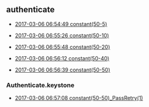 
## authenticate

- [2017-03-06 06:54:49  constant(50-5)](https://godleon.github.io/osp_binary_test_result/0.0.21/authenticate/(20170306_065449)Authenticate.keystone-constant(50-5).html)

- [2017-03-06 06:55:26  constant(50-10)](https://godleon.github.io/osp_binary_test_result/0.0.21/authenticate/(20170306_065526)Authenticate.keystone-constant(50-10).html)

- [2017-03-06 06:55:48  constant(50-20)](https://godleon.github.io/osp_binary_test_result/0.0.21/authenticate/(20170306_065548)Authenticate.keystone-constant(50-20).html)

- [2017-03-06 06:56:12  constant(50-40)](https://godleon.github.io/osp_binary_test_result/0.0.21/authenticate/(20170306_065612)Authenticate.keystone-constant(50-40).html)

- [2017-03-06 06:56:39  constant(50-50)](https://godleon.github.io/osp_binary_test_result/0.0.21/authenticate/(20170306_065639)Authenticate.keystone-constant(50-50).html)

### Authenticate.keystone

- [2017-03-06 06:57:08  constant(50-50)_PassRetry(1)](https://godleon.github.io/osp_binary_test_result/0.0.21/authenticate/(20170306_065708)Authenticate.keystone-constant(50-50)_PassRetry(1).html)
